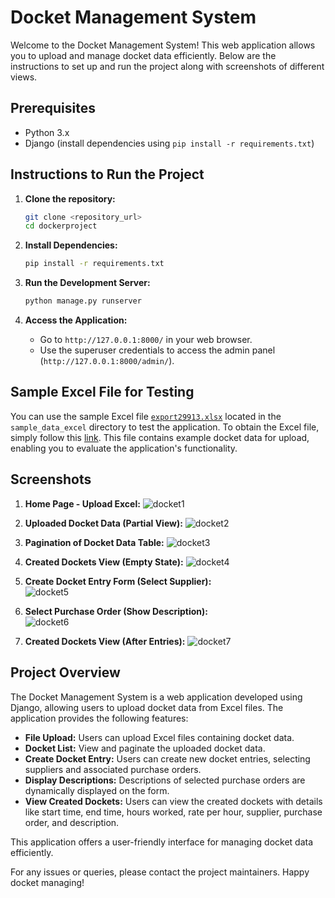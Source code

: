 # Docket Management System

Welcome to the Docket Management System! This web application allows you to upload and manage docket data efficiently. Below are the instructions to set up and run the project along with screenshots of different views.

## Prerequisites
- Python 3.x
- Django (install dependencies using `pip install -r requirements.txt`)

## Instructions to Run the Project
1. **Clone the repository:**
   ```bash
   git clone <repository_url>
   cd dockerproject
   ```

2. **Install Dependencies:**
   ```bash
   pip install -r requirements.txt
   ```
3. **Run the Development Server:**
   ```bash
   python manage.py runserver
   ```
4. **Access the Application:**
   - Go to `http://127.0.0.1:8000/` in your web browser.
   - Use the superuser credentials to access the admin panel (`http://127.0.0.1:8000/admin/`).

## Sample Excel File for Testing
You can use the sample Excel file [`export29913.xlsx`](https://github.com/lalithpraveen/dockerproject/files/13115129/export29913.xlsx) located in the `sample_data_excel` directory to test the application. To obtain the Excel file, simply follow this [link](https://github.com/lalithpraveen/dockerproject/files/13115129/export29913.xlsx). This file contains example docket data for upload, enabling you to evaluate the application's functionality.



## Screenshots

1. **Home Page - Upload Excel:**
   ![docket1](https://github.com/lalithpraveen/dockerproject/assets/82693110/4c4be02e-a48a-4dbf-8568-0ffb4d0eb565)

2. **Uploaded Docket Data (Partial View):**
  ![docket2](https://github.com/lalithpraveen/dockerproject/assets/82693110/3ae140e8-d21e-4540-b05a-7d876e2a7b34)

3. **Pagination of Docket Data Table:**
   ![docket3](https://github.com/lalithpraveen/dockerproject/assets/82693110/8a7d9299-101f-48e6-9ca5-54e6dae4f2fd)

4. **Created Dockets View (Empty State):**
   ![docket4](https://github.com/lalithpraveen/dockerproject/assets/82693110/4e3214a7-d55f-425f-9178-56f96bf43d6e)

5. **Create Docket Entry Form (Select Supplier):**  
  ![docket5](https://github.com/lalithpraveen/dockerproject/assets/82693110/c932ea23-1bc4-4993-8009-11be9d5e828e)

6. **Select Purchase Order (Show Description):**  
  ![docket6](https://github.com/lalithpraveen/dockerproject/assets/82693110/44e218df-6d6d-4288-9907-dbd8a15052b1)

7. **Created Dockets View (After Entries):**
   ![docket7](https://github.com/lalithpraveen/dockerproject/assets/82693110/888e2d01-e0f4-45ab-bf83-4a3479a00277)

## Project Overview
The Docket Management System is a web application developed using Django, allowing users to upload docket data from Excel files. The application provides the following features:

- **File Upload:** Users can upload Excel files containing docket data.
- **Docket List:** View and paginate the uploaded docket data.
- **Create Docket Entry:** Users can create new docket entries, selecting suppliers and associated purchase orders.
- **Display Descriptions:** Descriptions of selected purchase orders are dynamically displayed on the form.
- **View Created Dockets:** Users can view the created dockets with details like start time, end time, hours worked, rate per hour, supplier, purchase order, and description.

This application offers a user-friendly interface for managing docket data efficiently.

For any issues or queries, please contact the project maintainers. Happy docket managing!
